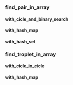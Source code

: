### find_pair_in_array
#### with_cicle_and_binary_search
#### with_hash_map
#### with_hash_set
### find_troplet_in_array
#### with_cicle_in_cicle
#### with_hash_map